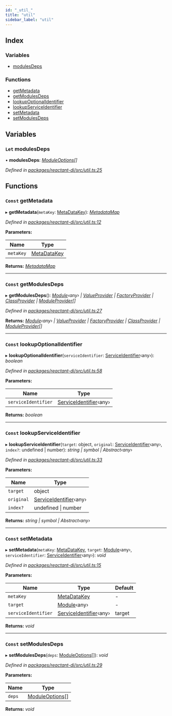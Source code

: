 ```yaml
---
id: "_util_"
title: "util"
sidebar_label: "util"
---
```


## Index

### Variables

* [modulesDeps](_util_.md#let-modulesdeps)

### Functions

* [getMetadata](_util_.md#const-getmetadata)
* [getModulesDeps](_util_.md#const-getmodulesdeps)
* [lookupOptionalIdentifier](_util_.md#const-lookupoptionalidentifier)
* [lookupServiceIdentifier](_util_.md#const-lookupserviceidentifier)
* [setMetadata](_util_.md#const-setmetadata)
* [setModulesDeps](_util_.md#const-setmodulesdeps)

## Variables

### `Let` modulesDeps

• **modulesDeps**: *[ModuleOptions](_interfaces_.md#moduleoptions)[]*

*Defined in [packages/reactant-di/src/util.ts:25](https://github.com/unadlib/reactant/blob/026b5f7/packages/reactant-di/src/util.ts#L25)*

## Functions

### `Const` getMetadata

▸ **getMetadata**(`metaKey`: [MetaDataKey](_interfaces_.md#metadatakey)): *[MetadataMap](_interfaces_.md#metadatamap)*

*Defined in [packages/reactant-di/src/util.ts:12](https://github.com/unadlib/reactant/blob/026b5f7/packages/reactant-di/src/util.ts#L12)*

**Parameters:**

Name | Type |
------ | ------ |
`metaKey` | [MetaDataKey](_interfaces_.md#metadatakey) |

**Returns:** *[MetadataMap](_interfaces_.md#metadatamap)*

___

### `Const` getModulesDeps

▸ **getModulesDeps**(): *[Module](../interfaces/_interfaces_.module.md)‹any› | [ValueProvider](../interfaces/_interfaces_.valueprovider.md) | [FactoryProvider](../interfaces/_interfaces_.factoryprovider.md) | [ClassProvider](../interfaces/_interfaces_.classprovider.md) | [ModuleProvider](../interfaces/_interfaces_.moduleprovider.md)[]*

*Defined in [packages/reactant-di/src/util.ts:27](https://github.com/unadlib/reactant/blob/026b5f7/packages/reactant-di/src/util.ts#L27)*

**Returns:** *[Module](../interfaces/_interfaces_.module.md)‹any› | [ValueProvider](../interfaces/_interfaces_.valueprovider.md) | [FactoryProvider](../interfaces/_interfaces_.factoryprovider.md) | [ClassProvider](../interfaces/_interfaces_.classprovider.md) | [ModuleProvider](../interfaces/_interfaces_.moduleprovider.md)[]*

___

### `Const` lookupOptionalIdentifier

▸ **lookupOptionalIdentifier**(`serviceIdentifier`: [ServiceIdentifier](_interfaces_.md#serviceidentifier)‹any›): *boolean*

*Defined in [packages/reactant-di/src/util.ts:58](https://github.com/unadlib/reactant/blob/026b5f7/packages/reactant-di/src/util.ts#L58)*

**Parameters:**

Name | Type |
------ | ------ |
`serviceIdentifier` | [ServiceIdentifier](_interfaces_.md#serviceidentifier)‹any› |

**Returns:** *boolean*

___

### `Const` lookupServiceIdentifier

▸ **lookupServiceIdentifier**(`target`: object, `original`: [ServiceIdentifier](_interfaces_.md#serviceidentifier)‹any›, `index?`: undefined | number): *string | symbol | Abstract‹any›*

*Defined in [packages/reactant-di/src/util.ts:33](https://github.com/unadlib/reactant/blob/026b5f7/packages/reactant-di/src/util.ts#L33)*

**Parameters:**

Name | Type |
------ | ------ |
`target` | object |
`original` | [ServiceIdentifier](_interfaces_.md#serviceidentifier)‹any› |
`index?` | undefined &#124; number |

**Returns:** *string | symbol | Abstract‹any›*

___

### `Const` setMetadata

▸ **setMetadata**(`metaKey`: [MetaDataKey](_interfaces_.md#metadatakey), `target`: [Module](../interfaces/_interfaces_.module.md)‹any›, `serviceIdentifier`: [ServiceIdentifier](_interfaces_.md#serviceidentifier)‹any›): *void*

*Defined in [packages/reactant-di/src/util.ts:15](https://github.com/unadlib/reactant/blob/026b5f7/packages/reactant-di/src/util.ts#L15)*

**Parameters:**

Name | Type | Default |
------ | ------ | ------ |
`metaKey` | [MetaDataKey](_interfaces_.md#metadatakey) | - |
`target` | [Module](../interfaces/_interfaces_.module.md)‹any› | - |
`serviceIdentifier` | [ServiceIdentifier](_interfaces_.md#serviceidentifier)‹any› | target |

**Returns:** *void*

___

### `Const` setModulesDeps

▸ **setModulesDeps**(`deps`: [ModuleOptions](_interfaces_.md#moduleoptions)[]): *void*

*Defined in [packages/reactant-di/src/util.ts:29](https://github.com/unadlib/reactant/blob/026b5f7/packages/reactant-di/src/util.ts#L29)*

**Parameters:**

Name | Type |
------ | ------ |
`deps` | [ModuleOptions](_interfaces_.md#moduleoptions)[] |

**Returns:** *void*
